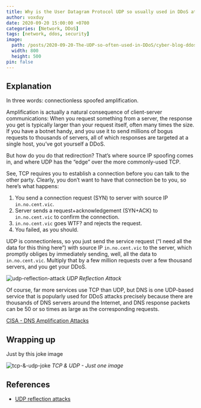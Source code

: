 ```yaml
---
title: Why is the User Datagram Protocol UDP so usually used in DDoS attacks?
author: voxduy
date: 2020-09-20 15:00:00 +0700
categories: [Network, DDoS]
tags: [network, ddos, security]
image:
  path: /posts/2020-09-20-The-UDP-so-often-used-in-DDoS/cyber-blog-ddos-attacks.png
  width: 800
  height: 500
pin: false
---
```


## Explanation

In three words: connectionless spoofed amplification.

Amplification is actually a natural consequence of client-server communications: When you request something from a server, the response you get is typically larger than your request itself, often many times the size. If you have a botnet handy, and you use it to send millions of bogus requests to thousands of servers, all of which responses are targeted at a single host, you’ve got yourself a DDoS.

But how do you do that redirection? That’s where source IP spoofing comes in, and where UDP has the “edge” over the more commonly-used TCP.

See, TCP requires you to establish a connection before you can talk to the other party. Clearly, you don’t want to have that connection be to you, so here’s what happens:

1. You send a connection request (SYN) to server with source IP `in.no.cent.vic`.
2. Server sends a request+acknowledgement (SYN+ACK) to `in.no.cent.vic` to confirm the connection.
3. `in.no.cent.vic` goes WTF? and rejects the request.
4. You failed, as you should.

UDP is connectionless, so you just send the service request (“I need all the data for this thing here”) with source IP `in.no.cent.vic` to the server, which promptly obliges by immediately sending, well, all the data to `in.no.cent.vic`. Multiply that by a few million requests over a few thousand servers, and you get your DDoS.

![udp-reflection-attack](/posts/2020-09-20-The-UDP-so-often-used-in-DDoS/udp-reflection-attack.png)
_UDP Reflection Attack_

Of course, far more services use TCP than UDP, but DNS is one UDP-based service that is popularly used for DDoS attacks precisely because there are thousands of DNS servers around the Internet, and DNS response packets can be 50 or so times as large as the corresponding requests.

[CISA - DNS Amplification Attacks](https://www.cisa.gov/uscert/ncas/alerts/TA13-088A)

## Wrapping up

Just by this joke image

![tcp-&-udp-joke](/posts/2020-09-20-The-UDP-so-often-used-in-DDoS/tcp-&-udp-joke.png)
_TCP & UDP - Just one image_

## References

- [UDP reflection attacks](https://docs.aws.amazon.com/whitepapers/latest/aws-best-practices-ddos-resiliency/udp-reflection-attacks.html)

